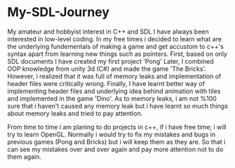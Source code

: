# My-SDL-Journey
My amateur and hobbyist interest in C++ and SDL
I have always been interested in low-level coding. In my free times i decided to learn what are the underlying fundementals of making a game
and get accustom to c++'s syntax apart from learning new things such as pointers. 
First, based on only SDL documents I have created my first project 'Pong'
Later, I combined OOP knowledge from unity 3d (C#) and made the game 'The Bricks'. However, i realized that it was full of memory leaks
and implementation of header files were critically wrong.
Finally, I have learnt better way of implementing header files and underlying idea behind animation with tiles and implemented in the game 'Dino'. 
As to memory leaks, i am not %100 sure that i haven't caused any memory leak but i have learnt so much things about memory leaks and tried to pay attention.

From time to time i am planing to do projects in c++, if i have free time; i will try to learn OpenGL.
Normally i would try to fix my mistakes and bugs in previous games (Pong and Bricks) but i will keep them as they are. 
So that i can see my mistakes over and over again and pay more attention not to do them again.

